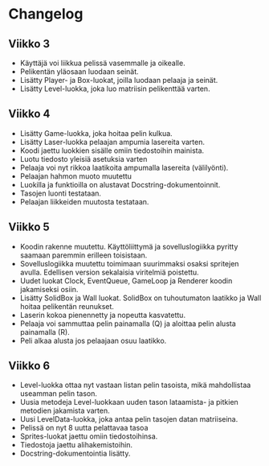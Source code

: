 # Changelog

## Viikko 3

- Käyttäjä voi liikkua pelissä vasemmalle ja oikealle.
- Pelikentän yläosaan luodaan seinät.
- Lisätty Player- ja Box-luokat, joilla luodaan pelaaja ja seinät.
- Lisätty Level-luokka, joka luo matriisin pelikenttää varten.

## Viikko 4

- Lisätty Game-luokka, joka hoitaa pelin kulkua.
- Lisätty Laser-luokka pelaajan ampumia lasereita varten.
- Koodi jaettu luokkien sisälle omiin tiedostoihin mainista.
- Luotu tiedosto yleisiä asetuksia varten
- Pelaaja voi nyt rikkoa laatikoita ampumalla lasereita (välilyönti).
- Pelaajan hahmon muoto muutettu
- Luokilla ja funktioilla on alustavat Docstring-dokumentoinnit.
- Tasojen luonti testataan.
- Pelaajan liikkeiden muutosta testataan.

## Viikko 5

- Koodin rakenne muutettu. Käyttöliittymä ja sovelluslogiikka pyritty saamaan paremmin erilleen toisistaan.
- Sovelluslogiikka muutettu toimimaan suurimmaksi osaksi spritejen avulla. Edellisen version sekalaisia viritelmiä poistettu.
- Uudet luokat Clock, EventQueue, GameLoop ja Renderer koodin jakamiseksi osiin.
- Lisätty SolidBox ja Wall luokat. SolidBox on tuhoutumaton laatikko ja Wall hoitaa pelikentän reunukset.
- Laserin kokoa pienennetty ja nopeutta kasvatettu.
- Pelaaja voi sammuttaa pelin painamalla (Q) ja aloittaa pelin alusta painamalla (R).
- Peli alkaa alusta jos pelaajaan osuu laatikko.

## Viikko 6

- Level-luokka ottaa nyt vastaan listan pelin tasoista, mikä mahdollistaa useamman pelin tason.
- Uusia metodeja Level-luokkaan uuden tason lataamista- ja pitkien metodien jakamista varten.
- Uusi LevelData-luokka, joka antaa pelin tasojen datan matriiseina.
- Pelissä on nyt 8 uutta pelattavaa tasoa
- Sprites-luokat jaettu omiin tiedostoihinsa.
- Tiedostoja jaettu alihakemistoihin.
- Docstring-dokumentointia lisätty.